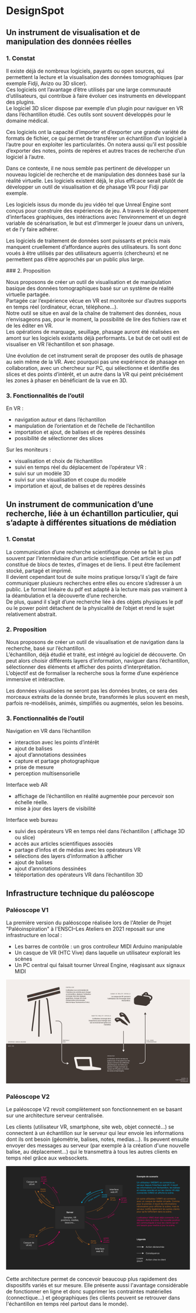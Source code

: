 # DesignSpot

## Un instrument de visualisation et de manipulation des données réelles

### 1. Constat

Il existe déjà de nombreux logiciels, payants ou open sources, qui permettent la lecture et la visualisation des données tomographiques (par exemple Fidji, Avizo ou 3D slicer).  
Ces logiciels ont l’avantage d’être utilisés par une large communauté d’utilisateurs, qui contribue à faire évoluer ces instruments en développant des plugins.  
Le logiciel 3D slicer dispose par exemple d’un plugin pour naviguer en VR dans l’échantillon étudié. Ces outils sont souvent développés pour le domaine médical.  

Ces logiciels ont la capacité d’importer et d’exporter une grande variété de formats de fichier, ce qui permet de transférer un échantillon d’un logiciel à l’autre pour en exploiter les particularités. On notera aussi qu’il est possible d’exporter des notes, points de repères et autres traces de recherche d’un logiciel à l’autre.

Dans ce contexte, il ne nous semble pas pertinent de développer un nouveau logiciel de recherche et de manipulation des données basé sur la réalité virtuelle. Les logiciels existent déjà, le plus efficace serait plutôt de développer un outil de visualisation et de phasage VR pour Fidji par exemple.

Les logiciels issus du monde du jeu vidéo tel que Unreal Engine sont conçus pour construire des expériences de jeu. A travers le développement d’interfaces graphiques, des intéractions avec l’environnement et un degré variable de scénarisation, le but est d’immerger le joueur dans un univers, et de l’y faire adhérer.

Les logiciels de traitement de données sont puissants et précis mais manquent cruellement d’affordance auprès des utilisateurs. Ils sont donc voués à être utilisés par des utilisateurs aguerris (chercheurs) et ne permettent pas d’être approchés par un public plus large.

### 2. Proposition

Nous proposons de créer un outil de visualisation et de manipulation basique des données tomographiques basé sur un système de réalité virtuelle partagée.  
Partagée car l’expérience vécue en VR est monitorée sur d’autres supports en temps réel (ordinateur, écran, téléphone…).  
Notre outil se situe en aval de la chaîne de traitement des données, nous n’envisageons pas, pour le moment, la possibilité de lire des fichiers raw et de les éditer en VR.  
Les opérations de marquage, seuillage, phasage auront été réalisées en amont sur les logiciels existants déjà performants. Le but de cet outil est de visualiser en VR l’échantillon et son phasage.

Une évolution de cet instrument serait de proposer des outils de phasage au sein même de la VR. Avec pourquoi pas une expérience de phasage en collaboration, avec un chercheur sur PC, qui sélectionne et identifie des slices et des points d’intérêt, et un autre dans la VR qui peint précisément les zones à phaser en bénéficiant de la vue en 3D.

### 3. Fonctionnalités de l’outil

En VR : 
- navigation autour et dans l’échantillon
- manipulation de l’orientation et de l’échelle de l’échantillon
- importation et ajout, de balises et de repères dessinés
- possibilité de sélectionner des slices

Sur les moniteurs : 
- visualisation et choix de l’échantillon
- suivi en temps réel du déplacement de l’opérateur VR : 
- suivi sur un modèle 3D
- suivi sur une visualisation et coupe du modèle
- importation et ajout, de balises et de repères dessinés

## Un instrument de communication d’une recherche, liée à un échantillon particulier, qui s’adapte à différentes situations de médiation

### 1. Constat

La communication d’une recherche scientifique donnée se fait le plus souvent par l’intermédiaire d’un article scientifique. Cet article est un pdf constitué de blocs de textes, d’images et de liens. Il peut être facilement stocké, partagé et imprimé.  
Il devient cependant tout de suite moins pratique lorsqu’il s’agit de faire communiquer plusieurs recherches entre elles ou encore s’adresser à un public. Le format linéaire du pdf est adapté à la lecture mais pas vraiment à la déambulation et la découverte d’une recherche.  
De plus, quand il s’agit d’une recherche liée à des objets physiques le pdf ou le power point détachent de la physicalité de l’objet et rend le sujet relativement abstrait.  

### 2. Proposition
Nous proposons de créer un outil de visualisation et de navigation dans la recherche, basé sur l’échantillon.  
L’échantillon, déjà étudié et traité, est intégré au logiciel de découverte. On peut alors choisir différents layers d’information, naviguer dans l’échantillon, sélectionner des éléments et afficher des points d’interprétation.  
L’objectif est de formaliser la recherche sous la forme d’une expérience immersive et intéractive.  

Les données visualisées ne seront pas les données brutes, ce sera des morceaux extraits de la donnée brute, transformés le plus souvent en mesh, parfois re-modélisés, animés, simplifiés ou augmentés, selon les besoins.  


### 3. Fonctionnalités de l’outil 

Navigation en VR dans l’échantillon
- interaction avec les points d’intérêt
- ajout de balises
- ajout d’annotations dessinées
- capture et partage photographique
- prise de mesure
- perception multisensorielle

Interface web AR
- affichage de l’échantillon en réalité augmentée pour percevoir son échelle réelle. 
- mise à jour des layers de visibilité

Interface web bureau
- suivi des opérateurs VR en temps réel dans l’échantillon ( affichage 3D ou slice)
- accès aux articles scientifiques associés
- partage d’infos et de médias avec les opérateurs VR
- sélections des layers d’information à afficher
- ajout de balises
- ajout d’annotations dessinées
- téléportation des opérateurs VR dans l’échantillon 3D

## Infrastructure technique du paléoscope

### Paléoscope V1

La première version du paléoscope réalisée lors de l'Atelier de Projet "Paléoinspiration" à l'ENSCI–Les Ateliers en 2021 reposait sur une infrastructure en local :
- Les barres de contrôle : un gros controlleur MIDI Arduino manipulable
- Un casque de VR (HTC Vive) dans laquelle un utilisateur explorait les scènes
- Un PC central qui faisait tourner Unreal Engine, réagissant aux signaux MIDI

![Schéma technique du paléoscope V1](_media/schema-tech-V1.jpg)

### Paléoscope V2

Le paléoscope V2 revoit complètement son fonctionnement en se basant sur une architecture serveur centralisée.

Les clients (utilisateur VR, smartphone, site web, objet connecté…) se connectent à un échantillon sur le serveur qui leur envoie les informations dont ils ont besoin (géométrie, balises, notes, medias…). Ils peuvent ensuite envoyer des messages au serveur (par exemple à la création d'une nouvelle balise, au déplacement…) qui le transmettra à tous les autres clients en temps réel grâce aux websockets.

![Schéma technique du paléoscope V2](_media/schema-tech-V2.jpg)

Cette architecture permet de concevoir beaucoup plus rapidement des dispositifs variés et sur mesure. Elle présente aussi l'avantage considérable de fonctionner en ligne et donc supprimer les contraintes matérielles (connectique…) et géographiques (les clients peuvent se retrouver dans l'échantillon en temps réel partout dans le monde).
